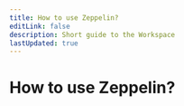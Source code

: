```yaml
---
title: How to use Zeppelin?
editLink: false
description: Short guide to the Workspace
lastUpdated: true
---
```

# How to use Zeppelin?